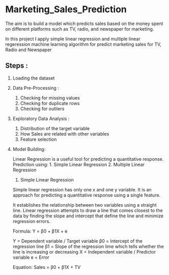 # Marketing_Sales_Prediction

The aim is to build a model which predicts sales based on the money spent on different platforms such as TV, radio, and newspaper for marketing.

In this project I apply simple linear regression and multiple linear regeression machine learning algorithm for predict marketing sales for TV, Radio and Newspaper

## Steps :
1) Loading the dataset
2) Data Pre-Processing :
   1. Checking for missing values
   2. Checking for duplicate rows
   3. Checking for outliers  
3) Exploratory Data Analysis :
   1. Distribution of the target variable
   2. How Sales are related with other variables
   3. Feature selection
4) Model Building:

   Linear Regression is a useful tool for predicting a quantitative response.
   Prediction using: 1. Simple Linear Regression 2. Multiple Linear Regression

   1. Simple Linear Regression

   Simple linear regression has only one x and one y variable. It is an approach for predicting    a quantitative response using a single feature.

   It establishes the relationship between two variables using a straight line. Linear      regression attempts to draw a line that comes closest to the data by finding the slope and   intercept that define the line and minimize regression errors.

   Formula: Y = β0 + β1X + e

   Y = Dependent variable / Target variable
   β0 = Intercept of the regression line 
   β1 = Slope of the regression lime which tells whether the line is increasing or decreasing
   X = Independent variable / Predictor variable
   e = Error
   
   Equation: Sales = β0 + β1X + TV
